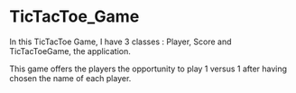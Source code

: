 # TicTacToe_Game


In this TicTacToe Game, I have 3 classes : Player, Score and TicTacToeGame, the application.

This game offers the players the opportunity to play 1 versus 1 after having chosen the name of each player.




